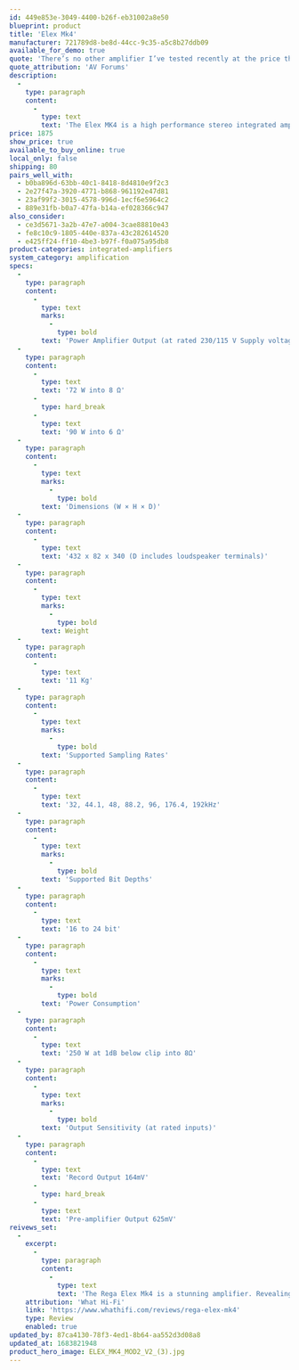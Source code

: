 ```yaml
---
id: 449e853e-3049-4400-b26f-eb31002a8e50
blueprint: product
title: 'Elex Mk4'
manufacturer: 721789d8-be8d-44cc-9c35-a5c8b27ddb09
available_for_demo: true
quote: 'There’s no other amplifier I’ve tested recently at the price that offers the imperious ability of the Elex Mk4. The latest refreshed Rega therefore has to be seen as a Best in Class.'
quote_attribution: 'AV Forums'
description:
  -
    type: paragraph
    content:
      -
        type: text
        text: 'The Elex MK4 is a high performance stereo integrated amplifier designed to deliver the purest musical performance. Housed in a brand new case to match the rest of the Rega range, the MK4 builds on previous Rega designs using our multi-award winning class A/B power amplifier circuit which delivers an impressive 72W per channel into 8Ω loads (90W into 6Ω). New rear connectivity options are available with the Elex MK4 now including a Rega DAC circuit with two digital inputs and a high quality headphone output conveniently located on the front panel.'
price: 1875
show_price: true
available_to_buy_online: true
local_only: false
shipping: 80
pairs_well_with:
  - b0ba896d-63bb-40c1-8418-8d4810e9f2c3
  - 2e27f47a-3920-4771-b868-961192e47d81
  - 23af99f2-3015-4578-996d-1ecf6e5964c2
  - 889e31fb-b0a7-47fa-b14a-ef028366c947
also_consider:
  - ce3d5671-3a2b-47e7-a004-3cae88810e43
  - fe8c10c9-1805-440e-837a-43c282614520
  - e425ff24-ff10-4be3-b97f-f0a075a95db8
product-categories: integrated-amplifiers
system_category: amplification
specs:
  -
    type: paragraph
    content:
      -
        type: text
        marks:
          -
            type: bold
        text: 'Power Amplifier Output (at rated 230/115 V Supply voltage)'
  -
    type: paragraph
    content:
      -
        type: text
        text: '72 W into 8 Ω'
      -
        type: hard_break
      -
        type: text
        text: '90 W into 6 Ω'
  -
    type: paragraph
    content:
      -
        type: text
        marks:
          -
            type: bold
        text: 'Dimensions (W × H × D)'
  -
    type: paragraph
    content:
      -
        type: text
        text: '432 x 82 x 340 (D includes loudspeaker terminals)'
  -
    type: paragraph
    content:
      -
        type: text
        marks:
          -
            type: bold
        text: Weight
  -
    type: paragraph
    content:
      -
        type: text
        text: '11 Kg'
  -
    type: paragraph
    content:
      -
        type: text
        marks:
          -
            type: bold
        text: 'Supported Sampling Rates'
  -
    type: paragraph
    content:
      -
        type: text
        text: '32, 44.1, 48, 88.2, 96, 176.4, 192kHz'
  -
    type: paragraph
    content:
      -
        type: text
        marks:
          -
            type: bold
        text: 'Supported Bit Depths'
  -
    type: paragraph
    content:
      -
        type: text
        text: '16 to 24 bit'
  -
    type: paragraph
    content:
      -
        type: text
        marks:
          -
            type: bold
        text: 'Power Consumption'
  -
    type: paragraph
    content:
      -
        type: text
        text: '250 W at 1dB below clip into 8Ω'
  -
    type: paragraph
    content:
      -
        type: text
        marks:
          -
            type: bold
        text: 'Output Sensitivity (at rated inputs)'
  -
    type: paragraph
    content:
      -
        type: text
        text: 'Record Output 164mV'
      -
        type: hard_break
      -
        type: text
        text: 'Pre-amplifier Output 625mV'
reivews_set:
  -
    excerpt:
      -
        type: paragraph
        content:
          -
            type: text
            text: 'The Rega Elex Mk4 is a stunning amplifier. Revealing and faithful, it’s capable in ways far beyond our expectations at this mid-tier price point. The addition of digital inputs and a headphone port is a great step in the right direction, giving customers more flexibility in how they listen to this terrific amp.'
    attribution: 'What Hi-Fi'
    link: 'https://www.whathifi.com/reviews/rega-elex-mk4'
    type: Review
    enabled: true
updated_by: 87ca4130-78f3-4ed1-8b64-aa552d3d08a8
updated_at: 1683821948
product_hero_image: ELEX_MK4_MOD2_V2_(3).jpg
---
```

